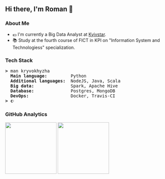 ## Hi there, I'm Roman 👋

### About Me
- :euro:  I'm currently a Big Data Analyst at [Kyivstar](https://kyivstar.ua/ru/business/products/big-data).
- :books: Study at the fourth course of FICT in KPI on "Information System and Technologiess" specialization.

### Tech Stack
<pre>
<b>></b> man kryvokhyzha
  <b>Main language:        </b> Python
  <b>Additional languages: </b> NodeJS, Java, Scala
  <b>Big data:             </b> Spark, Apache Hive
  <b>Database:             </b> Postgres, MongoDB
  <b>DevOps:               </b> Docker, Travis-CI
<b>> <img align="top" src="https://user-images.githubusercontent.com/2514771/93036534-5fbd6480-f5fd-11ea-8a13-58ef04796c17.gif" alt="cursor" width="10" height="18" /></b>
</pre>

### GitHub Analytics
<p align="left">
  <img height="165em" src="https://github-readme-stats-eight-theta.vercel.app/api?username=ksnow-be&show_icons=true&theme=react&include_all_commits=true&count_private=true&hide_border=true" />
  <img height="165em"  src="https://github-readme-stats-eight-theta.vercel.app/api/top-langs/?username=ksnow-be&theme=react&hide_border=true&layout=compact" />
</p>

<!--
**kryvokhyzha/kryvokhyzha** is a ✨ _special_ ✨ repository because its `README.md` (this file) appears on your GitHub profile.

Here are some ideas to get you started:

- 🔭 I’m currently working on ...
- 🌱 I’m currently learning ...
- 👯 I’m looking to collaborate on ...
- 🤔 I’m looking for help with ...
- 💬 Ask me about ...
- 📫 How to reach me: ...
- 😄 Pronouns: ...
- ⚡ Fun fact: ...
-->
